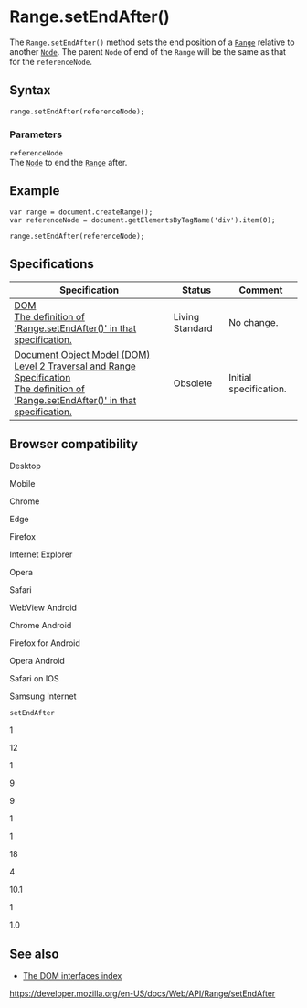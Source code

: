 Range.setEndAfter()
===================

The `Range.setEndAfter()` method sets the end position of a [`Range`](../range) relative to another [`Node`](../node). The parent `Node` of end of the `Range` will be the same as that for the `referenceNode`.

Syntax
------

    range.setEndAfter(referenceNode);

### Parameters

`referenceNode`  
The [`Node`](../node) to end the [`Range`](../range) after.

Example
-------

    var range = document.createRange();
    var referenceNode = document.getElementsByTagName('div').item(0);

    range.setEndAfter(referenceNode);

Specifications
--------------

<table><thead><tr class="header"><th>Specification</th><th>Status</th><th>Comment</th></tr></thead><tbody><tr class="odd"><td><a href="https://dom.spec.whatwg.org/#dom-range-setendafter">DOM<br />
<span class="small">The definition of 'Range.setEndAfter()' in that specification.</span></a></td><td><span class="spec-living">Living Standard</span></td><td>No change.</td></tr><tr class="even"><td><a href="https://www.w3.org/TR/DOM-Level-2-Traversal-Range/ranges.html#Level2-Range-method-setEndAfter">Document Object Model (DOM) Level 2 Traversal and Range Specification<br />
<span class="small">The definition of 'Range.setEndAfter()' in that specification.</span></a></td><td><span class="spec-obsolete">Obsolete</span></td><td>Initial specification.</td></tr></tbody></table>

Browser compatibility
---------------------

Desktop

Mobile

Chrome

Edge

Firefox

Internet Explorer

Opera

Safari

WebView Android

Chrome Android

Firefox for Android

Opera Android

Safari on IOS

Samsung Internet

`setEndAfter`

1

12

1

9

9

1

1

18

4

10.1

1

1.0

See also
--------

-   [The DOM interfaces index](../document_object_model)

<a href="https://developer.mozilla.org/en-US/docs/Web/API/Range/setEndAfter" class="_attribution-link">https://developer.mozilla.org/en-US/docs/Web/API/Range/setEndAfter</a>
